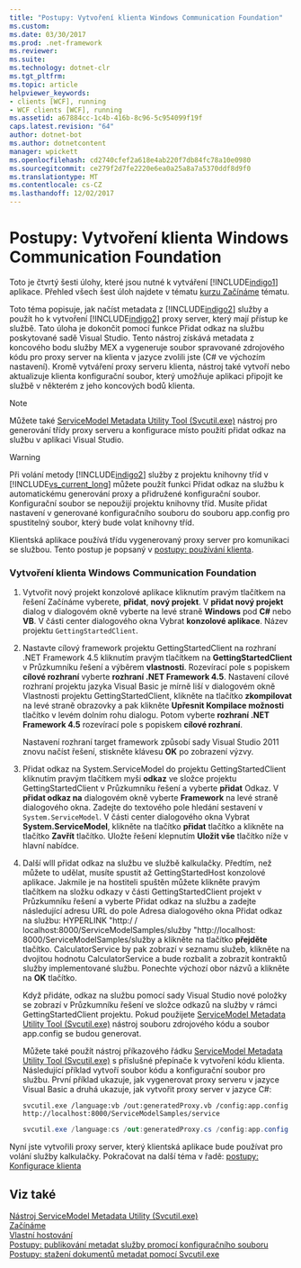 ```yaml
---
title: "Postupy: Vytvoření klienta Windows Communication Foundation"
ms.custom: 
ms.date: 03/30/2017
ms.prod: .net-framework
ms.reviewer: 
ms.suite: 
ms.technology: dotnet-clr
ms.tgt_pltfrm: 
ms.topic: article
helpviewer_keywords:
- clients [WCF], running
- WCF clients [WCF], running
ms.assetid: a67884cc-1c4b-416b-8c96-5c954099f19f
caps.latest.revision: "64"
author: dotnet-bot
ms.author: dotnetcontent
manager: wpickett
ms.openlocfilehash: cd2740cfef2a618e4ab220f7db84fc78a10e0980
ms.sourcegitcommit: ce279f2d7fe2220e6ea0a25a8a7a5370ddf8d9f0
ms.translationtype: MT
ms.contentlocale: cs-CZ
ms.lasthandoff: 12/02/2017
---
```

# <a name="how-to-create-a-windows-communication-foundation-client"></a>Postupy: Vytvoření klienta Windows Communication Foundation
Toto je čtvrtý šesti úlohy, které jsou nutné k vytváření [!INCLUDE[indigo1](../../../includes/indigo1-md.md)] aplikace. Přehled všech šest úloh najdete v tématu [kurzu Začínáme](../../../docs/framework/wcf/getting-started-tutorial.md) tématu.  
  
 Toto téma popisuje, jak načíst metadata z [!INCLUDE[indigo2](../../../includes/indigo2-md.md)] služby a použít ho k vytvoření [!INCLUDE[indigo2](../../../includes/indigo2-md.md)] proxy server, který mají přístup ke službě. Tato úloha je dokončit pomocí funkce Přidat odkaz na službu poskytované sadě Visual Studio. Tento nástroj získává metadata z koncového bodu služby MEX a vygeneruje soubor spravované zdrojového kódu pro proxy server na klienta v jazyce zvolili jste (C# ve výchozím nastavení). Kromě vytváření proxy serveru klienta, nástroj také vytvoří nebo aktualizuje klienta konfigurační soubor, který umožňuje aplikaci připojit ke službě v některém z jeho koncových bodů klienta.  
  
> [!NOTE]
>  Můžete také [ServiceModel Metadata Utility Tool (Svcutil.exe)](../../../docs/framework/wcf/servicemodel-metadata-utility-tool-svcutil-exe.md) nástroj pro generování třídy proxy serveru a konfigurace místo použití přidat odkaz na službu v aplikaci Visual Studio.  
  
> [!WARNING]
>  Při volání metody [!INCLUDE[indigo2](../../../includes/indigo2-md.md)] služby z projektu knihovny tříd v [!INCLUDE[vs_current_long](../../../includes/vs-current-long-md.md)] můžete použít funkci Přidat odkaz na službu k automatickému generování proxy a přidružené konfigurační soubor.  Konfigurační soubor se nepoužijí projektu knihovny tříd. Musíte přidat nastavení v generované konfiguračního souboru do souboru app.config pro spustitelný soubor, který bude volat knihovny tříd.  
  
 Klientská aplikace používá třídu vygenerovaný proxy server pro komunikaci se službou. Tento postup je popsaný v [postupy: používání klienta](../../../docs/framework/wcf/how-to-use-a-wcf-client.md).  
  
### <a name="to-create-a-windows-communication-foundation-client"></a>Vytvoření klienta Windows Communication Foundation  
  
1.  Vytvořit nový projekt konzolové aplikace kliknutím pravým tlačítkem na řešení Začínáme vyberete, **přidat**, **nový projekt**. V **přidat nový projekt** dialog v dialogovém okně vyberte na levé straně **Windows** pod **C#** nebo **VB**. V části center dialogového okna Vybrat **konzolové aplikace**. Název projektu `GettingStartedClient`.  
  
2.  Nastavte cílový framework projektu GettingStartedClient na rozhraní .NET Framework 4.5 kliknutím pravým tlačítkem na **GettingStartedClient** v Průzkumníku řešení a výběrem **vlastnosti**. Rozevírací pole s popiskem **cílové rozhraní** vyberte **rozhraní .NET Framework 4.5**. Nastavení cílové rozhraní projektu jazyka Visual Basic je mírně liší v dialogovém okně Vlastnosti projektu GettingStartedClient, klikněte na tlačítko **zkompilovat** na levé straně obrazovky a pak klikněte **Upřesnit Kompilace možnosti** tlačítko v levém dolním rohu dialogu. Potom vyberte **rozhraní .NET Framework 4.5** rozevírací pole s popiskem **cílové rozhraní**.  
  
     Nastavení rozhraní target framework způsobí sady Visual Studio 2011 znovu načíst řešení, stiskněte klávesu **OK** po zobrazení výzvy.  
  
3.  Přidat odkaz na System.ServiceModel do projektu GettingStartedClient kliknutím pravým tlačítkem myši **odkaz** ve složce projektu GettingStartedClient v Průzkumníku řešení a vyberte **přidat** Odkaz. V **přidat odkaz na** dialogovém okně vyberte **Framework** na levé straně dialogového okna. Zadejte do textového pole hledání sestavení v `System.ServiceModel`. V části center dialogového okna Vybrat **System.ServiceModel**, klikněte na tlačítko **přidat** tlačítko a klikněte na tlačítko **Zavřít** tlačítko. Uložte řešení klepnutím **Uložit vše** tlačítko níže v hlavní nabídce.  
  
4.  Další wlll přidat odkaz na službu ve službě kalkulačky. Předtím, než můžete to udělat, musíte spustit až GettingStartedHost konzolové aplikace. Jakmile je na hostiteli spuštěn můžete klikněte pravým tlačítkem na složku odkazy v části GettingStartedClient projekt v Průzkumníku řešení a vyberte Přidat odkaz na službu a zadejte následující adresu URL do pole Adresa dialogového okna Přidat odkaz na službu: HYPERLINK "http:/ / localhost:8000/ServiceModelSamples/služby "http://localhost: 8000/ServiceModelSamples/služby a klikněte na tlačítko **přejděte** tlačítko. CalculatorService by pak zobrazí v seznamu služeb, klikněte na dvojitou hodnotu CalculatorService a bude rozbalit a zobrazit kontraktů služby implementované službu. Ponechte výchozí obor názvů a klikněte na **OK** tlačítko.  
  
     Když přidáte, odkaz na službu pomocí sady Visual Studio nové položky se zobrazí v Průzkumníku řešení ve složce odkazů na služby v rámci GettingStartedClient projektu.  Pokud použijete [ServiceModel Metadata Utility Tool (Svcutil.exe)](../../../docs/framework/wcf/servicemodel-metadata-utility-tool-svcutil-exe.md) nástroj souboru zdrojového kódu a soubor app.config se budou generovat.  
  
     Můžete také použít nástroj příkazového řádku [ServiceModel Metadata Utility Tool (Svcutil.exe)](../../../docs/framework/wcf/servicemodel-metadata-utility-tool-svcutil-exe.md) s příslušné přepínače k vytvoření kódu klienta. Následující příklad vytvoří soubor kódu a konfigurační soubor pro službu. První příklad ukazuje, jak vygenerovat proxy serveru v jazyce Visual Basic a druhá ukazuje, jak vytvořit proxy server v jazyce C#:  
  
    ```  
    svcutil.exe /language:vb /out:generatedProxy.vb /config:app.config http://localhost:8000/ServiceModelSamples/service  
    ```  
  
    ```csharp  
    svcutil.exe /language:cs /out:generatedProxy.cs /config:app.config http://localhost:8000/ServiceModelSamples/service  
    ```  
  
 Nyní jste vytvořili proxy server, který klientská aplikace bude používat pro volání služby kalkulačky. Pokračovat na další téma v řadě: [postupy: Konfigurace klienta](../../../docs/framework/wcf/how-to-configure-a-basic-wcf-client.md)  
  
## <a name="see-also"></a>Viz také  
 [Nástroj ServiceModel Metadata Utility (Svcutil.exe)](../../../docs/framework/wcf/servicemodel-metadata-utility-tool-svcutil-exe.md)  
 [Začínáme](../../../docs/framework/wcf/samples/getting-started-sample.md)  
 [Vlastní hostování](../../../docs/framework/wcf/samples/self-host.md)  
 [Postupy: publikování metadat služby promocí konfiguračního souboru](../../../docs/framework/wcf/feature-details/how-to-publish-metadata-for-a-service-using-a-configuration-file.md)  
 [Postupy: stažení dokumentů metadat pomocí Svcutil.exe](../../../docs/framework/wcf/feature-details/how-to-use-svcutil-exe-to-download-metadata-documents.md)
